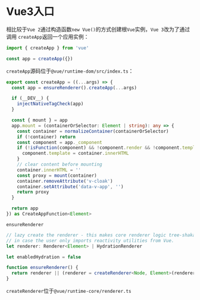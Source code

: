 # Vue3入口

相比较于`Vue 2`通过构造函数`new Vue()`的方式创建根`Vue`实例，`Vue 3`改为了通过调用 `createApp`返回一个应用实例：

```js
import { createApp } from 'vue'

const app = createApp({})
```

`createApp`源码位于`@vue/runtime-dom/src/index.ts`：

```typescript
export const createApp = ((...args) => {
  const app = ensureRenderer().createApp(...args)

  if (__DEV__) {
    injectNativeTagCheck(app)
  }

  const { mount } = app
  app.mount = (containerOrSelector: Element | string): any => {
    const container = normalizeContainer(containerOrSelector)
    if (!container) return
    const component = app._component
    if (!isFunction(component) && !component.render && !component.template) {
      component.template = container.innerHTML
    }
    // clear content before mounting
    container.innerHTML = ''
    const proxy = mount(container)
    container.removeAttribute('v-cloak')
    container.setAttribute('data-v-app', '')
    return proxy
  }

  return app
}) as CreateAppFunction<Element>
```

`ensureRenderer`

```ts
// lazy create the renderer - this makes core renderer logic tree-shakable
// in case the user only imports reactivity utilities from Vue.
let renderer: Renderer<Element> | HydrationRenderer

let enabledHydration = false

function ensureRenderer() {
  return renderer || (renderer = createRenderer<Node, Element>(rendererOptions))
}
```

`createRenderer`位于`@vue/runtime-core/renderer.ts`

```typescript

```